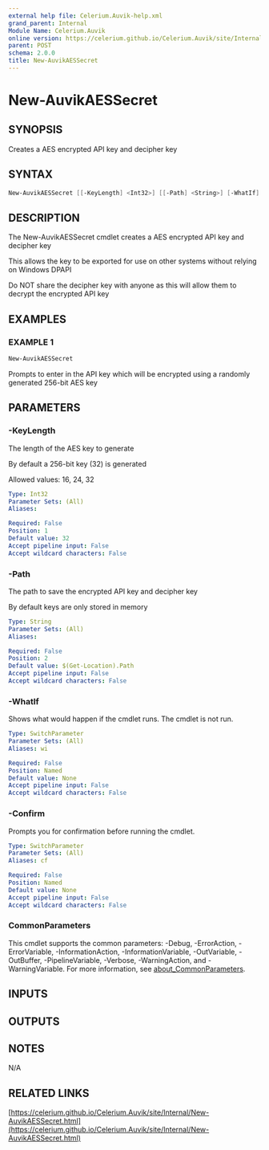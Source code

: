 ```yaml
---
external help file: Celerium.Auvik-help.xml
grand_parent: Internal
Module Name: Celerium.Auvik
online version: https://celerium.github.io/Celerium.Auvik/site/Internal/New-AuvikAESSecret.html
parent: POST
schema: 2.0.0
title: New-AuvikAESSecret
---
```


# New-AuvikAESSecret

## SYNOPSIS
Creates a AES encrypted API key and decipher key

## SYNTAX

```powershell
New-AuvikAESSecret [[-KeyLength] <Int32>] [[-Path] <String>] [-WhatIf] [-Confirm] [<CommonParameters>]
```

## DESCRIPTION
The New-AuvikAESSecret cmdlet creates a AES encrypted API key and decipher key

This allows the key to be exported for use on other systems without
relying on Windows DPAPI

Do NOT share the decipher key with anyone as this will allow them to decrypt
the encrypted API key

## EXAMPLES

### EXAMPLE 1
```powershell
New-AuvikAESSecret
```

Prompts to enter in the API key which will be encrypted using a randomly generated 256-bit AES key

## PARAMETERS

### -KeyLength
The length of the AES key to generate

By default a 256-bit key (32) is generated

Allowed values:
16, 24, 32

```yaml
Type: Int32
Parameter Sets: (All)
Aliases:

Required: False
Position: 1
Default value: 32
Accept pipeline input: False
Accept wildcard characters: False
```

### -Path
The path to save the encrypted API key and decipher key

By default keys are only stored in memory

```yaml
Type: String
Parameter Sets: (All)
Aliases:

Required: False
Position: 2
Default value: $(Get-Location).Path
Accept pipeline input: False
Accept wildcard characters: False
```

### -WhatIf
Shows what would happen if the cmdlet runs.
The cmdlet is not run.

```yaml
Type: SwitchParameter
Parameter Sets: (All)
Aliases: wi

Required: False
Position: Named
Default value: None
Accept pipeline input: False
Accept wildcard characters: False
```

### -Confirm
Prompts you for confirmation before running the cmdlet.

```yaml
Type: SwitchParameter
Parameter Sets: (All)
Aliases: cf

Required: False
Position: Named
Default value: None
Accept pipeline input: False
Accept wildcard characters: False
```

### CommonParameters
This cmdlet supports the common parameters: -Debug, -ErrorAction, -ErrorVariable, -InformationAction, -InformationVariable, -OutVariable, -OutBuffer, -PipelineVariable, -Verbose, -WarningAction, and -WarningVariable. For more information, see [about_CommonParameters](http://go.microsoft.com/fwlink/?LinkID=113216).

## INPUTS

## OUTPUTS

## NOTES
N/A

## RELATED LINKS

[https://celerium.github.io/Celerium.Auvik/site/Internal/New-AuvikAESSecret.html](https://celerium.github.io/Celerium.Auvik/site/Internal/New-AuvikAESSecret.html)

